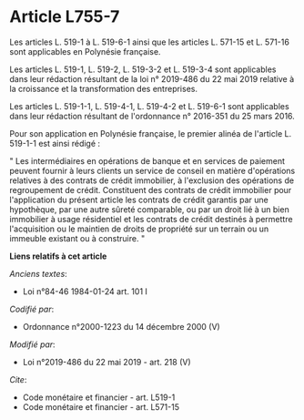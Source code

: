 # Article L755-7

Les articles L. 519-1 à L. 519-6-1 ainsi que les articles L. 571-15 et L. 571-16 sont applicables en Polynésie française.

Les articles L. 519-1, L. 519-2, L. 519-3-2 et L. 519-3-4 sont applicables dans leur rédaction résultant de la loi n°
2019-486 du 22 mai 2019 relative à la croissance et la transformation des entreprises.

Les articles L. 519-1-1, L. 519-4-1, L. 519-4-2 et L. 519-6-1 sont applicables dans leur rédaction résultant de l'ordonnance
n° 2016-351 du 25 mars 2016.

Pour son application en Polynésie française, le premier alinéa de l'article L. 519-1-1 est ainsi rédigé :

" Les intermédiaires en opérations de banque et en services de paiement peuvent fournir à leurs clients un service de conseil
en matière d'opérations relatives à des contrats de crédit immobilier, à l'exclusion des opérations de regroupement de
crédit. Constituent des contrats de crédit immobilier pour l'application du présent article les contrats de crédit garantis
par une hypothèque, par une autre sûreté comparable, ou par un droit lié à un bien immobilier à usage résidentiel et les
contrats de crédit destinés à permettre l'acquisition ou le maintien de droits de propriété sur un terrain ou un immeuble
existant ou à construire. "

**Liens relatifs à cet article**

_Anciens textes_:

  - Loi n°84-46 1984-01-24 art. 101 I

_Codifié par_:

  - Ordonnance n°2000-1223 du 14 décembre 2000 (V)

_Modifié par_:

  - Loi n°2019-486 du 22 mai 2019 - art. 218 (V)

_Cite_:

  - Code monétaire et financier - art. L519-1
  - Code monétaire et financier - art. L571-15
